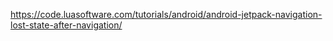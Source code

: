 https://code.luasoftware.com/tutorials/android/android-jetpack-navigation-lost-state-after-navigation/
